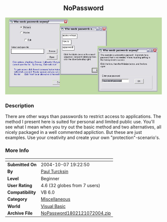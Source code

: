 ﻿<div align="center">

## NoPassword

<img src="PIC20041072056487489.jpg">
</div>

### Description

There are other ways than passwords to restrict access to applications. The method I present here is suited for personal and limited public use. You'll see what I mean when you try out the basic method and two alternatives, all nicely packaged in a well commented appliction. But these are just examples. Use your creativity and create your own "protection"-scenario's.
 
### More Info
 


<span>             |<span>
---                |---
**Submitted On**   |2004-10-07 19:22:50
**By**             |[Paul Turcksin](https://github.com/Planet-Source-Code/PSCIndex/blob/master/ByAuthor/paul-turcksin.md)
**Level**          |Beginner
**User Rating**    |4.6 (32 globes from 7 users)
**Compatibility**  |VB 6\.0
**Category**       |[Miscellaneous](https://github.com/Planet-Source-Code/PSCIndex/blob/master/ByCategory/miscellaneous__1-1.md)
**World**          |[Visual Basic](https://github.com/Planet-Source-Code/PSCIndex/blob/master/ByWorld/visual-basic.md)
**Archive File**   |[NoPassword1802121072004\.zip](https://github.com/Planet-Source-Code/paul-turcksin-nopassword__1-56577/archive/master.zip)








